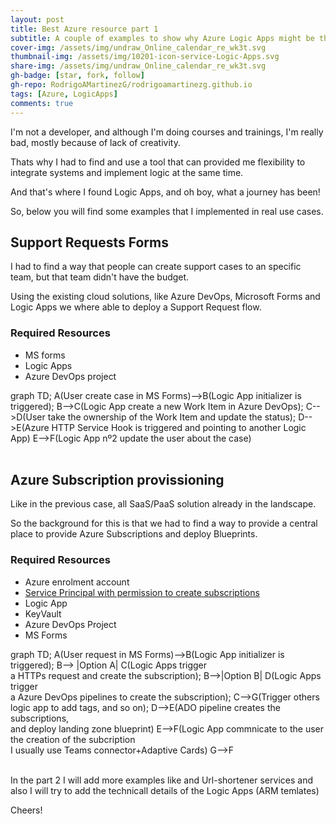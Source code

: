 ```yaml
---
layout: post
title: Best Azure resource part 1
subtitle: A couple of examples to show why Azure Logic Apps might be the best resource of Azure
cover-img: /assets/img/undraw_Online_calendar_re_wk3t.svg
thumbnail-img: /assets/img/10201-icon-service-Logic-Apps.svg
share-img: /assets/img/undraw_Online_calendar_re_wk3t.svg
gh-badge: [star, fork, follow]
gh-repo: RodrigoAMartinezG/rodrigoamartinezg.github.io
tags: [Azure, LogicApps]
comments: true
---
```


I'm not a developer, and although I'm doing courses and trainings, I'm really bad, mostly because of lack of creativity.

Thats why I had to find and use a tool that can provided me flexibility to integrate systems and implement logic at the same time.

And that's where I found Logic Apps, and oh boy, what a journey has been!

So, below you will find some examples that I implemented in real use cases.

## Support Requests Forms

I had to find a way that people can create support cases to an specific team, but that team didn't have the budget.

Using the existing cloud solutions, like Azure DevOps, Microsoft Forms and Logic Apps we where able to deploy a Support Request flow.

### Required Resources
-   MS forms
-   Logic Apps
-   Azure DevOps project

<div class="mermaid">
graph TD;
  A(User create case in MS Forms)-->B(Logic App initializer is triggered);
  B-->C(Logic App create a new Work Item in Azure DevOps);
  C-->D(User take the ownership of the Work Item and update the status);
  D-->E(Azure HTTP Service Hook is triggered and pointing to another Logic App)
  E-->F(Logic App nº2 update the user about the case)
</div>
<script async src="https://unpkg.com/mermaid@8.2.3/dist/mermaid.min.js"></script>

<br>

## Azure Subscription provissioning

Like in the previous case, all SaaS/PaaS solution already in the landscape.

So the background for this is that we had to find a way to provide a central place to provide Azure Subscriptions and deploy Blueprints.

### Required Resources
-   Azure enrolment account
-   [Service Principal with permission to create subscriptions](https://docs.microsoft.com/en-us/azure/cost-management-billing/manage/programmatically-create-subscription-enterprise-agreement?tabs=rest)
-   Logic App
-   KeyVault
-   Azure DevOps Project
-   MS Forms

<div class="mermaid">
graph TD;
  A(User request in MS Forms)-->B(Logic App initializer is triggered);
  B--> |Option A| C(Logic Apps trigger<br> a HTTPs request and create the subscription);
  B-->|Option B| D(Logic Apps trigger<br> a Azure DevOps pipelines to create the subscription);
  C-->G(Trigger others logic app to add tags, and so on);
  D-->E(ADO pipeline creates the subscriptions,<br> and deploy landing zone blueprint)
  E-->F(Logic App commnicate to the user the creation of the subcription <br>I usually use Teams connector+Adaptive Cards)
  G-->F

</div>
<script async src="https://unpkg.com/mermaid@8.2.3/dist/mermaid.min.js"></script>

<br>

In the part 2 I will add more examples like and Url-shortener services and also I will try to add the technicall details of the Logic Apps (ARM temlates)

Cheers!